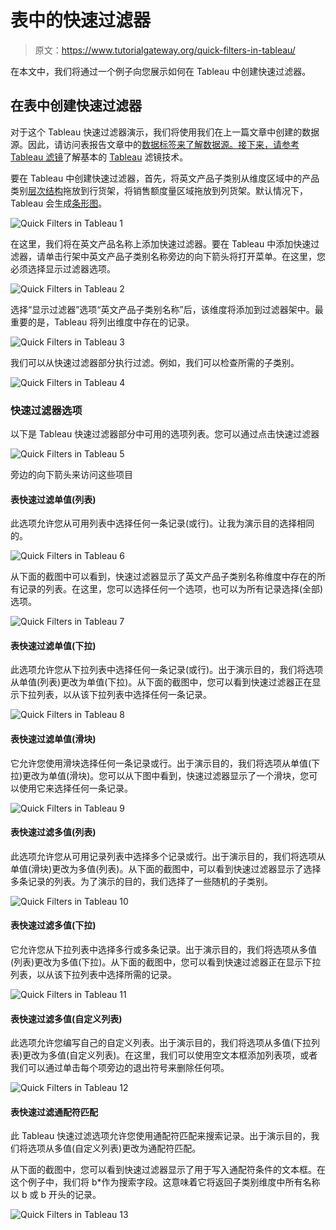 # 表中的快速过滤器

> 原文：<https://www.tutorialgateway.org/quick-filters-in-tableau/>

在本文中，我们将通过一个例子向您展示如何在 Tableau 中创建快速过滤器。

## 在表中创建快速过滤器

对于这个 Tableau 快速过滤器演示，我们将使用我们在上一篇文章中创建的数据源。因此，请访问表报告文章中的[数据标签来了解数据源。接下来，请参考](https://www.tutorialgateway.org/data-labels-in-tableau-reports/) [Tableau 滤镜](https://www.tutorialgateway.org/tableau-filters/)了解基本的 [Tableau](https://www.tutorialgateway.org/tableau/) 滤镜技术。

要在 Tableau 中创建快速过滤器，首先，将英文产品子类别从维度区域中的产品类别[层次结构](https://www.tutorialgateway.org/hierarchies-in-tableau/)拖放到行货架，将销售额度量区域拖放到列货架。默认情况下，Tableau 会生成[条形图](https://www.tutorialgateway.org/bar-chart-in-tableau/)。

![Quick Filters in Tableau 1](img/f436d6253612472029fd057341353653.png)

在这里，我们将在英文产品名称上添加快速过滤器。要在 Tableau 中添加快速过滤器，请单击行架中英文产品子类别名称旁边的向下箭头将打开菜单。在这里，您必须选择显示过滤器选项。

![Quick Filters in Tableau 2](img/8435d2ed75e402afe2ebcc97cee7554f.png)

选择“显示过滤器”选项“英文产品子类别名称”后，该维度将添加到过滤器架中。最重要的是，Tableau 将列出维度中存在的记录。

![Quick Filters in Tableau 3](img/bb8d587da8b028988b05fb88dad25dfa.png)

我们可以从快速过滤器部分执行过滤。例如，我们可以检查所需的子类别。

![Quick Filters in Tableau 4](img/2e22e25b39a97f70d3613f58fb29699e.png)

### 快速过滤器选项

以下是 Tableau 快速过滤器部分中可用的选项列表。您可以通过点击快速过滤器

![Quick Filters in Tableau 5](img/dbc76a62498dc47c5b76f5e591319774.png)

旁边的向下箭头来访问这些项目

#### 表快速过滤单值(列表)

此选项允许您从可用列表中选择任何一条记录(或行)。让我为演示目的选择相同的。

![Quick Filters in Tableau 6](img/ddacda482855f20d7c09cd5d377f2740.png)

从下面的截图中可以看到，快速过滤器显示了英文产品子类别名称维度中存在的所有记录的列表。在这里，您可以选择任何一个选项，也可以为所有记录选择(全部)选项。

![Quick Filters in Tableau 7](img/dd2452d1f28141ed08ca3cc71299a6da.png)

#### 表快速过滤单值(下拉)

此选项允许您从下拉列表中选择任何一条记录(或行)。出于演示目的，我们将选项从单值(列表)更改为单值(下拉)。从下面的截图中，您可以看到快速过滤器正在显示下拉列表，以从该下拉列表中选择任何一条记录。

![Quick Filters in Tableau 8](img/55434df4883697f516b27f10965c09e0.png)

#### 表快速过滤单值(滑块)

它允许您使用滑块选择任何一条记录或行。出于演示目的，我们将选项从单值(下拉)更改为单值(滑块)。您可以从下图中看到，快速过滤器显示了一个滑块，您可以使用它来选择任何一条记录。

![Quick Filters in Tableau 9](img/8fdbb773ccac2a9934c4ce5a5e989100.png)

#### 表快速过滤多值(列表)

此选项允许您从可用记录列表中选择多个记录或行。出于演示目的，我们将选项从单值(滑块)更改为多值(列表)。从下面的截图中，可以看到快速过滤器显示了选择多条记录的列表。为了演示的目的，我们选择了一些随机的子类别。

![Quick Filters in Tableau 10](img/1657e75e828bfc4b09329e0e51f37e10.png)

#### 表快速过滤多值(下拉)

它允许您从下拉列表中选择多行或多条记录。出于演示目的，我们将选项从多值(列表)更改为多值(下拉)。从下面的截图中，您可以看到快速过滤器正在显示下拉列表，以从该下拉列表中选择所需的记录。

![Quick Filters in Tableau 11](img/47c992427f3433f22be1594071c7f625.png)

#### 表快速过滤多值(自定义列表)

此选项允许您编写自己的自定义列表。出于演示目的，我们将选项从多值(下拉列表)更改为多值(自定义列表)。在这里，我们可以使用空文本框添加列表项，或者我们可以通过单击每个项旁边的退出符号来删除任何项。

![Quick Filters in Tableau 12](img/ca37bbbe4f9f9bada22b6b951c68e84f.png)

#### 表快速过滤通配符匹配

此 Tableau 快速过滤选项允许您使用通配符匹配来搜索记录。出于演示目的，我们将选项从多值(自定义列表)更改为通配符匹配。

从下面的截图中，您可以看到快速过滤器显示了用于写入通配符条件的文本框。在这个例子中，我们将 b*作为搜索字段。这意味着它将返回子类别维度中所有名称以 b 或 b 开头的记录。

![Quick Filters in Tableau 13](img/e47b843223bfd1480e11276063d26305.png)